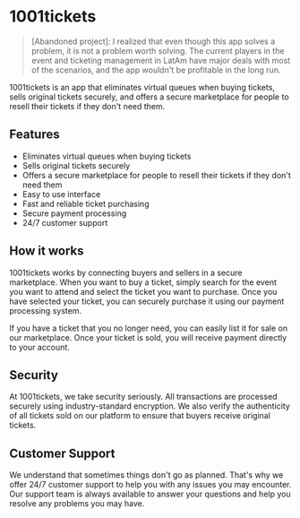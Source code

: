 # 1001tickets

> [Abandoned project]: I realized that even though this app solves a problem, it is not a problem worth solving. 
The current players in the event and ticketing management in LatAm have major deals with most of the scenarios, and the 
app wouldn't be profitable in the long run.

1001tickets is an app that eliminates virtual queues when buying tickets, sells original tickets securely, and offers a secure marketplace for people to resell their tickets if they don't need them.

## Features
- Eliminates virtual queues when buying tickets
- Sells original tickets securely
- Offers a secure marketplace for people to resell their tickets if they don't need them
- Easy to use interface
- Fast and reliable ticket purchasing
- Secure payment processing
- 24/7 customer support

## How it works
1001tickets works by connecting buyers and sellers in a secure marketplace. When you want to buy a ticket, simply search for the event you want to attend and select the ticket you want to purchase. Once you have selected your ticket, you can securely purchase it using our payment processing system.

If you have a ticket that you no longer need, you can easily list it for sale on our marketplace. Once your ticket is sold, you will receive payment directly to your account.

## Security
At 1001tickets, we take security seriously. All transactions are processed securely using industry-standard encryption. We also verify the authenticity of all tickets sold on our platform to ensure that buyers receive original tickets.

## Customer Support
We understand that sometimes things don't go as planned. That's why we offer 24/7 customer support to help you with any issues you may encounter. Our support team is always available to answer your questions and help you resolve any problems you may have.
